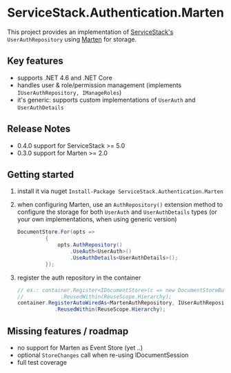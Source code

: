 ﻿# ServiceStack.Authentication.Marten

This project provides an implementation of [ServiceStack's](http://servicestack.net) ``UserAuthRepository`` using [Marten](http://jasperfx.github.io/marten/getting_started/) for storage.


## Key features

* supports .NET 4.6 and .NET Core
* handles user & role/permission management (implements ``IUserAuthRepository, IManageRoles``)
* it's generic: supports custom implementations of ``UserAuth`` and ``UserAuthDetails``

## Release Notes
 * 0.4.0 support for ServiceStack >= 5.0
 * 0.3.0 support for Marten >= 2.0

## Getting started

1. install it via nuget ``Install-Package ServiceStack.Authentication.Marten``
2. when configuring Marten, use an ``AuthRepository()`` extension method to configure the storage for both ``UserAuth`` and ``UserAuthDetails`` types (or your own implementations, when using generic version)
   
   ```csharp
   DocumentStore.For(opts =>
            {      
                opts.AuthRepository()
                    .UseAuth<UserAuth>()
                    .UseAuthDetails<UserAuthDetails>();
            });
   ```
3. register the auth repository in the container    
    ```csharp
    // ex.: container.Register<IDocumentStore>(c => new DocumentStoreBuilder().Build())
    //            .ReusedWithin(ReuseScope.Hierarchy);
    container.RegisterAutoWiredAs<MartenAuthRepository, IUserAuthRepository>()
                .ReusedWithin(ReuseScope.Hierarchy);
    ```
    

## Missing features / roadmap
* no support for Marten as Event Store (yet ..)
* optional ``StoreChanges`` call when re-using IDocumentSession
* full test coverage

